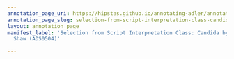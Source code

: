 ```yaml
---
annotation_page_uri: https://hipstas.github.io/annotating-adler/annotations/selection-from-script-interpretation-class-candida-by-george-bernard-shaw-ads0504--canvas-1-rhetorical-device.json
annotation_page_slug: selection-from-script-interpretation-class-candida-by-george-bernard-shaw-ads0504--canvas-1-rhetorical-device
layout: annotation_page
manifest_label: 'Selection from Script Interpretation Class: Candida by George Bernard
  Shaw (ADS0504)'

---
```

